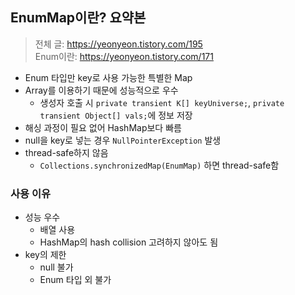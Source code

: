 ## EnumMap이란? 요약본
> 전체 글: https://yeonyeon.tistory.com/195  
> Enum이란: https://yeonyeon.tistory.com/171

- Enum 타입만 key로 사용 가능한 특별한 Map
- Array를 이용하기 때문에 성능적으로 우수
  - 생성자 호출 시 `private transient K[] keyUniverse;`, `private transient Object[] vals;`에 정보 저장
- 해싱 과정이 필요 없어 HashMap보다 빠름
- null을 key로 넣는 경우 `NullPointerException` 발생
- thread-safe하지 않음
  - `Collections.synchronizedMap(EnumMap)` 하면 thread-safe함

### 사용 이유
- 성능 우수
  - 배열 사용
  - HashMap의 hash collision 고려하지 않아도 됨
- key의 제한
  - null 불가
  - Enum 타입 외 불가


